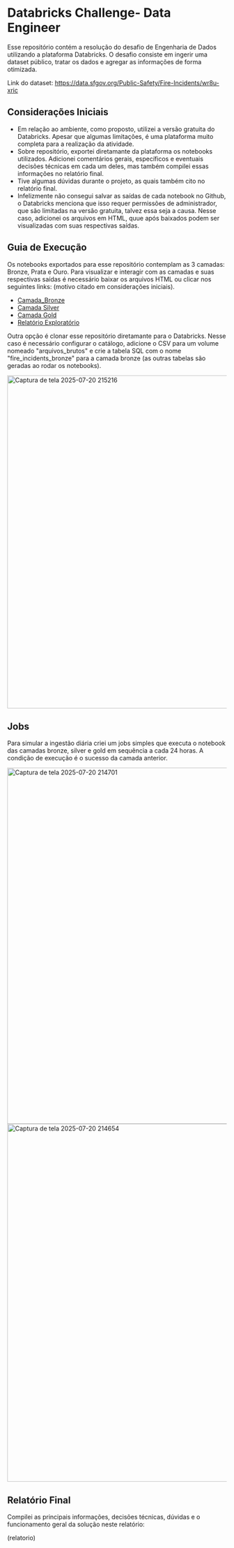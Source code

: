 # Databricks Challenge- Data Engineer
  Esse repositório contém a resolução do desafio de Engenharia de Dados utilizando a plataforma Databricks. O desafio consiste em ingerir uma dataset público, tratar os dados e agregar as informações de forma otimizada.

Link do dataset: https://data.sfgov.org/Public-Safety/Fire-Incidents/wr8u-xric

## Considerações Iniciais
- Em relação ao ambiente, como proposto, utilizei a versão gratuita do Databricks. Apesar que algumas limitações, é uma plataforma muito completa para a realização da atividade.
- Sobre repositório, exportei diretamante da plataforma os notebooks utilizados. Adicionei comentários gerais, específicos e eventuais decisões técnicas em cada um deles, mas também compilei essas informações no relatório final.
- Tive algumas dúvidas durante o projeto, as quais também cito no relatório final.
- Infelizmente não consegui salvar as saídas de cada notebook no Github, o Databricks menciona que isso requer permissões de administrador, que são limitadas na versão gratuita, talvez essa seja a causa. Nesse caso, adicionei os arquivos em HTML, quue após baixados podem ser visualizadas com suas respectivas saídas.
  
## Guia de Execução
  Os notebooks exportados para esse repositório contemplam as 3 camadas: Bronze, Prata e Ouro. Para visualizar e interagir com as camadas e suas respectivas saídas é necessário baixar os arquivos HTML ou clicar nos seguintes links: (motivo citado em considerações iniciais).
  - [Camada_Bronze](https://raw.githack.com/igorlix/Databricks-Challenge/ddd3ff41ac569f6b04d3e2830e3f1e7d5d6b86bd/Desafio/HTML/1-Camada_Bronze.html)
  - [Camada Silver](https://raw.githack.com/igorlix/Databricks-Challenge/refs/heads/main/Desafio/HTML/2-Camada_Silver.html)
  - [Camada Gold](https://raw.githack.com/igorlix/Databricks-Challenge/refs/heads/main/Desafio/HTML/3-Camada_Gold.html)
  - [Relatório Exploratório](https://raw.githack.com/igorlix/Databricks-Challenge/refs/heads/main/Desafio/HTML/4-Relat%C3%B3rio_Explorat%C3%B3rio.html)
  
 Outra opção é clonar esse repositório diretamante para o Databricks. Nesse caso é necessário configurar o catálogo, adicione o CSV para um volume nomeado "arquivos_brutos" e crie a tabela SQL com o nome "fire_incidents_bronze" para a camada bronze (as outras tabelas são geradas ao rodar os notebooks).
 
<img width="1707" height="763" alt="Captura de tela 2025-07-20 215216" src="https://github.com/user-attachments/assets/544fca30-f05e-4c07-a504-3c86d9d7d8e2" />

## Jobs
  Para simular a ingestão diária criei um jobs simples que executa o notebook das camadas bronze, silver e gold em sequência a cada 24 horas. A condição de execução é o sucesso da camada anterior.

  
<img width="1706" height="816" alt="Captura de tela 2025-07-20 214701" src="https://github.com/user-attachments/assets/755d60a5-894f-422a-b855-8d76f26688d9" />
<img width="1697" height="820" alt="Captura de tela 2025-07-20 214654" src="https://github.com/user-attachments/assets/bb0d8ee5-a4fc-4f1e-ae39-85b0bdc37650" />

  
## Relatório Final
  Compilei as principais informações, decisões técnicas, dúvidas e o funcionamento geral da solução neste relatório:

  (relatorio)

